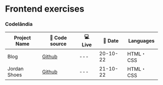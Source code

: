 # Frontend exercises

### Codelândia
| Project Name  | 💾 Code source   | 💻 Live  | 📅 Date  | Languages
| ------------ | ------------ | ------------ | ------------ | ------------ |
| Blog  | [Github](https://github.com/lgolin/frontend-projects/tree/main/01-blog)   | ---  | 20-10-22 | HTML・CSS|
| Jordan Shoes  | [Github](https://github.com/lgolin/frontend-projects/tree/main/02-JordanShoes)   | ---  | 21-10-22 |  HTML・CSS |

